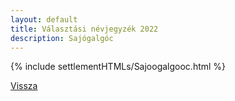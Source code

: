 ```yaml
---
layout: default
title: Választási névjegyzék 2022
description: Sajógalgóc
---
```


{% include settlementHTMLs/Sajoogalgooc.html %}

[Vissza](../)
